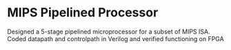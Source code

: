 # MIPS Pipelined Processor
 Designed a 5-stage pipelined microprocessor for a subset of MIPS ISA. Coded datapath and controlpath in Verilog and verified functioning on FPGA
